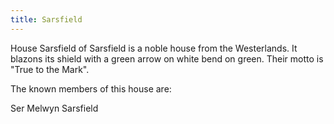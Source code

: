 ```yaml
---
title: Sarsfield
---
```


House Sarsfield of Sarsfield is a noble house from the Westerlands. It blazons its shield with a green arrow on white bend on green. Their motto is "True to the Mark".

The known members of this house are:

Ser Melwyn Sarsfield


